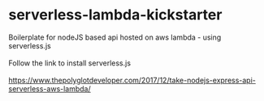 # serverless-lambda-kickstarter
Boilerplate for nodeJS based api hosted on aws lambda - using serverless.js
<br/>
<br/>
Follow the link to install serverless.js
<br/><br/>
https://www.thepolyglotdeveloper.com/2017/12/take-nodejs-express-api-serverless-aws-lambda/
